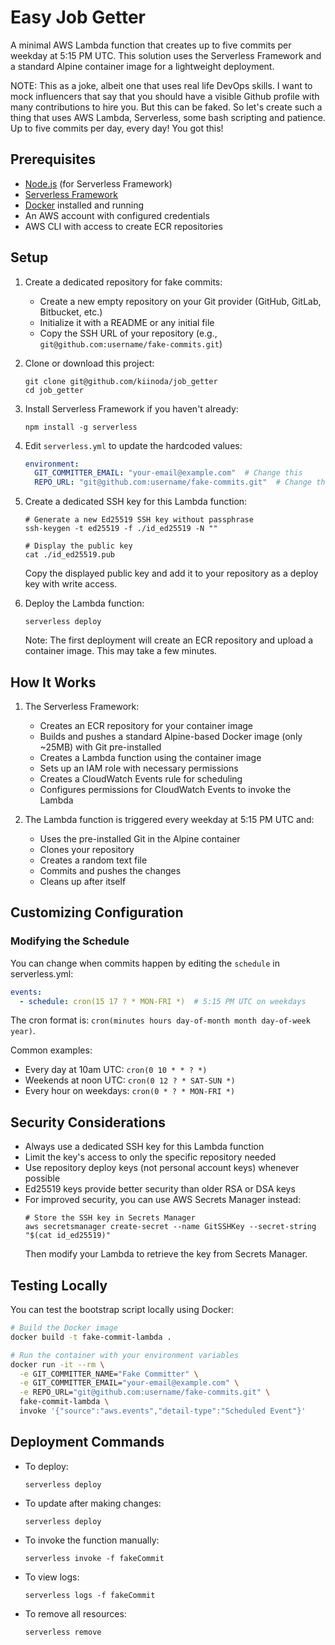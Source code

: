 # Easy Job Getter

A minimal AWS Lambda function that creates up to five commits per weekday at 5:15 PM UTC. This solution uses the Serverless Framework and a standard Alpine container image for a lightweight deployment.

NOTE: This as a joke, albeit one that uses real life DevOps skills. I want to mock influencers that say that you should have a visible Github profile with many contributions to hire you. But this can be faked. So let's create such a thing that uses AWS Lambda, Serverless, some bash scripting and patience. Up to five commits per day, every day! You got this!

## Prerequisites

- [Node.js](https://nodejs.org/) (for Serverless Framework)
- [Serverless Framework](https://www.serverless.com/)
- [Docker](https://www.docker.com/) installed and running
- An AWS account with configured credentials
- AWS CLI with access to create ECR repositories

## Setup

1. Create a dedicated repository for fake commits:
   - Create a new empty repository on your Git provider (GitHub, GitLab, Bitbucket, etc.)
   - Initialize it with a README or any initial file
   - Copy the SSH URL of your repository (e.g., `git@github.com:username/fake-commits.git`)

2. Clone or download this project:
   ```
   git clone git@github.com/kiinoda/job_getter
   cd job_getter
   ```

3. Install Serverless Framework if you haven't already:
   ```
   npm install -g serverless
   ```

4. Edit `serverless.yml` to update the hardcoded values:
   ```yaml
   environment:
     GIT_COMMITTER_EMAIL: "your-email@example.com"  # Change this
     REPO_URL: "git@github.com:username/fake-commits.git"  # Change this to your repo URL
   ```

5. Create a dedicated SSH key for this Lambda function:
   ```
   # Generate a new Ed25519 SSH key without passphrase
   ssh-keygen -t ed25519 -f ./id_ed25519 -N ""
   
   # Display the public key
   cat ./id_ed25519.pub
   ```
   
   Copy the displayed public key and add it to your repository as a deploy key with write access.

6. Deploy the Lambda function:
   ```
   serverless deploy
   ```
   
   Note: The first deployment will create an ECR repository and upload a container image. This may take a few minutes.

## How It Works

1. The Serverless Framework:
   - Creates an ECR repository for your container image
   - Builds and pushes a standard Alpine-based Docker image (only ~25MB) with Git pre-installed
   - Creates a Lambda function using the container image
   - Sets up an IAM role with necessary permissions
   - Creates a CloudWatch Events rule for scheduling
   - Configures permissions for CloudWatch Events to invoke the Lambda

2. The Lambda function is triggered every weekday at 5:15 PM UTC and:
   - Uses the pre-installed Git in the Alpine container
   - Clones your repository
   - Creates a random text file
   - Commits and pushes the changes
   - Cleans up after itself

## Customizing Configuration

### Modifying the Schedule

You can change when commits happen by editing the `schedule` in serverless.yml:

```yaml
events:
  - schedule: cron(15 17 ? * MON-FRI *)  # 5:15 PM UTC on weekdays
```

The cron format is: `cron(minutes hours day-of-month month day-of-week year)`.

Common examples:
- Every day at 10am UTC: `cron(0 10 * * ? *)`
- Weekends at noon UTC: `cron(0 12 ? * SAT-SUN *)`
- Every hour on weekdays: `cron(0 * ? * MON-FRI *)`

## Security Considerations

- Always use a dedicated SSH key for this Lambda function
- Limit the key's access to only the specific repository needed
- Use repository deploy keys (not personal account keys) whenever possible
- Ed25519 keys provide better security than older RSA or DSA keys
- For improved security, you can use AWS Secrets Manager instead:
  ```
  # Store the SSH key in Secrets Manager
  aws secretsmanager create-secret --name GitSSHKey --secret-string "$(cat id_ed25519)"
  ```
  Then modify your Lambda to retrieve the key from Secrets Manager.

## Testing Locally

You can test the bootstrap script locally using Docker:

```bash
# Build the Docker image
docker build -t fake-commit-lambda .

# Run the container with your environment variables
docker run -it --rm \
  -e GIT_COMMITTER_NAME="Fake Committer" \
  -e GIT_COMMITTER_EMAIL="your-email@example.com" \
  -e REPO_URL="git@github.com:username/fake-commits.git" \
  fake-commit-lambda \
  invoke '{"source":"aws.events","detail-type":"Scheduled Event"}'
```

## Deployment Commands

- To deploy:
  ```
  serverless deploy
  ```

- To update after making changes:
  ```
  serverless deploy
  ```

- To invoke the function manually:
  ```
  serverless invoke -f fakeCommit
  ```

- To view logs:
  ```
  serverless logs -f fakeCommit
  ```

- To remove all resources:
  ```
  serverless remove
  ```

